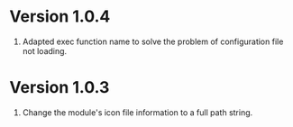 # Version 1.0.4

1. Adapted exec function name to solve the problem of configuration file not loading.

# Version 1.0.3

1. Change the module's icon file information to a full path string.
